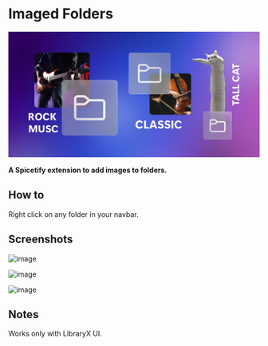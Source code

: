 # Imaged Folders

![banner](/assets/imaged-folders.png)

**A Spicetify extension to add images to folders.**

## How to

Right click on any folder in your navbar.

## Screenshots

![image](https://github.com/SunsetTechuila/imaged-folders/assets/115353812/8c43cb18-0cfb-4b51-84bd-a92962018171)

![image](https://github.com/SunsetTechuila/imaged-folders/assets/115353812/0437d02c-398e-4f9d-8bf4-4d68eafc640f)

![image](https://github.com/SunsetTechuila/imaged-folders/assets/115353812/02ea22c8-7f22-40ba-a65a-7fa28f94c5ef)

## Notes

Works only with LibraryX UI.
